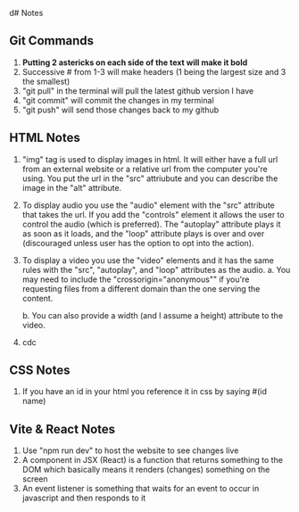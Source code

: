 d# Notes

## Git Commands
1. **Putting 2 astericks on each side of the text will make it bold**
2. Successive # from 1-3 will make headers (1 being the largest size and 3 the smallest)
3. "git pull" in the terminal will pull the latest github version I have
4. "git commit" will commit the changes in my terminal
5. "git push" will send those changes back to my github

## HTML Notes

1. "img" tag is used to display images in html. It will either have a full url from an external website or a relative url from the computer you're using. You put the url in the "src" attriubute and you can describe the image in the "alt" attribute.
2. To display audio you use the "audio" element with the "src" attribute that takes the url. If you add the "controls" element it allows the user to control the audio (which is preferred). The "autoplay" attribute plays it as soon as it loads, and the "loop" attribute plays is over and over (discouraged unless user has the option to opt into the action).
3. To display a video you use the "video" elements and it has the same rules with the "src", "autoplay", and "loop" attributes as the audio.
   a. You may need to include the "crossorigin="anonymous"" if you're requesting files from a different domain than the one serving the content.
   
   b. You can also provide a width (and I assume a height) attribute to the video.
4. cdc

## CSS Notes

1. If you have an id in your html you reference it in css by saying #(id name)

## Vite & React Notes

1. Use "npm run dev" to host the website to see changes live
2. A component in JSX (React) is a function that returns something to the DOM which basically means it renders (changes) something on the screen
3. An event listener is something that waits for an event to occur in javascript and then responds to it
